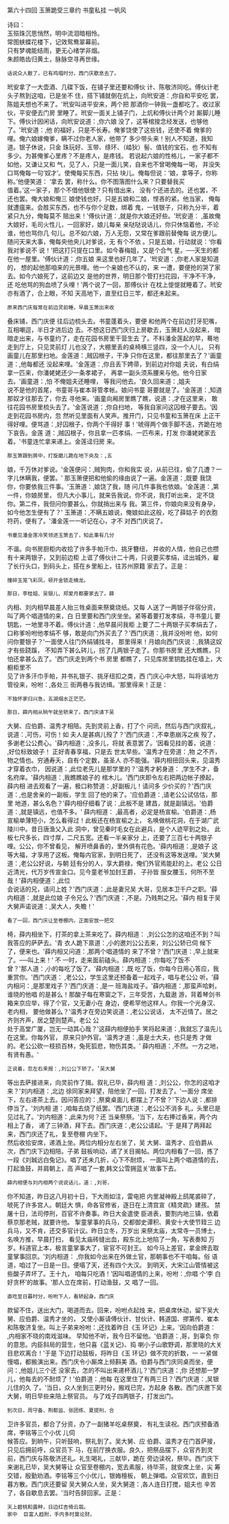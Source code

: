 第六十四回	 玉箫跪受三章约	 书童私挂	一帆风	  	
 
 
 	 	
诗曰：	  
  	玉殒珠沉思悄然，明中流泪暗相怜。	 	
  	常图蛱蝶花楼下，记效鸳鸯翠幕前。	 	
  	只有梦魂能结雨，更无心绪学非烟。	 	
  	朱颜皓齿归黄土，脉脉空寻再世缘。	 	
 
  	话说众人散了，已有鸡唱时分，西门庆歇息去了。	
玳安拿了一大壶酒、几碟下饭，在铺子里还要和傅伙
计、陈敬济同吃。傅伙计老头子熬到这咱，已是坐不
住，搭下铺就倒在炕上，向玳安道：‚你自和平安吃
罢，陈姐夫想也不来了。‛玳安叫进平安来，两个把
那酒你一钟我一盏都吃了。收过家伙，平安便去门房
里睡了。玳安一面关上铺子门，上炕和傅伙计两个对
厮脚儿睡	下。傅伙计因闲话，向玳安说道：‚你六娘	
没了，这等棺捘念经发送，也够他了。‛玳安道：‚他
的福好，只是不长寿。俺爹饶使了这些钱，还使不着
俺爹的哩。俺六娘嫁俺爹，瞒不过你老人家，他带了
多少带头来！别人不知道，我知道。银子休说，只金
珠玩好、玉带、绦环、（崉狄）髻、值钱的宝石，也
不知有多少。为甚俺爹心里疼？不是疼人，是疼钱。 
若说起六娘的性格儿，一家子都不如他，又谦让又和
气，见了人，只是一面儿笑，自来也不曾喝俺每一喝，
并没失口骂俺每一句‘奴才’。使俺每买东西，只拈
块儿。俺每但说：‘娘，拿等子，你称称。’他便笑道：
‘拿去	罢，称什么。你不图落图什么来？只要替我买	
值着。’这一家子，那个不借他银使？只有借出来，
没有个还进去的。还也罢，不还也罢。俺大娘和俺三
娘使钱也好。只是五娘和二娘，悭吝的紧。他当家，
俺每就遭瘟来。会胜买东西，也不与你个足数，绑着
鬼，一钱银子，只称九分半，着紧只九分，俺每莫不
赔出来！‛傅伙计道：‚就是你大娘还好些。‛玳安道：
‚虽故俺大娘好，毛司火性儿，一回家好，娘儿每亲
亲哒哒说话儿，你只休恼着他，不论谁，他也骂你几
句儿。总不如六娘，万人无怨，又常在爹跟前替俺每
说方便儿。随问天来大事，俺每央他央儿对爹说，无
有个不依	。只是五娘，行动就说：‘你看我对爹说不	
说！’把这打只提在口里。如今春梅姐，又是个合气
星。──天生的都在他一屋里。‛傅伙计道：‚你五娘
来这里也好几年了。‛玳安道：‚你老人家是知道的， 
想的起他那咱来的光景哩。他一个亲娘也不认的，来
一遭，要便抢的哭了家去。如今六娘死了，这前边又
是他的世界，明日那个管打扫花园，干净不干净，还
吃他骂的狗血喷了头哩！‛两个说了一回，那傅伙计
在枕上惿惿就睡着了。玳安亦有酒了，合上眼，不知
天高地下，直至红日三竿，都还未起来。	 	
 
  	原来西门庆每常在前边灵前睡，早晨玉箫出来收	
叠床铺，西门庆便	往后边梳头去。书童蓬着头，要便	
和他两个在前边打牙犯嘴，互相嘲逗，半日才进后边
去。不想这日西门庆归上房歇去，玉箫赶人没起来，
暗暗走出来，与书童约了，走在花园书房里干营生去
了。不料潘金莲起的早，蓦地走到厅上，只见灵前灯
儿也没了，大棚里丢的桌椅横三竖四，没一个人儿，
只有画童儿在那里扫地。金莲道：‚贼囚根子，干净
只你在这里，都往那里去了？‛画童道：‚他每都还
没起来哩。‛金莲道：‚你且丢下娉帚，到前边对你姐
夫说，有白绢拿一匹来，你潘姥姥还少一条孝裙子，
再拿一副头须系腰来与他。他今日家去。‛画童道：‚怕 
不俺姐夫还睡哩，	等我问他去。‛良久回来道：‚姐夫	
说不是他的首尾，书童哥与崔本哥管孝帐。娘问书童
哥要就是了。‛金莲道：‚知道那奴才往那去了，你去
寻他来。‛画童向厢房里瞧了瞧，说道：‚才在这里来，
敢往花园书房里梳头去了。‛金莲说道：‚你自扫地，
等我自家问这囚根子要去。‛因走到花园书房内，忽
然听见里面有人笑声。推开门，只见书童和玉箫在床
上正干得好哩。便骂道：‚好囚根子，你两个干得好
事！‛唬得两个做手脚不迭，齐跪在地下哀告。金莲
道：‚贼囚根子，你且拿一匹孝绢、一匹布来，打发
你潘姥姥家去着。‛书童连忙拿来递上。金莲迳归房
来。	 	
 
  	那玉箫跟到房中，打旋磨儿跪在地下央及：‚五	
娘，千万休对爹说。‛金莲便问：‚贼狗肉，你和我实
说，从前已往，偷了几遭？一字儿休瞒我，便罢。‛
那玉箫便把和他偷的缘由说了一遍。金莲道：‚既要
我饶你，你要依我三件事。‛玉箫道：‚娘饶了我，随
问几件事我也依娘。‛金莲道：‚第一件，你娘房里， 
但凡大小事儿，就来告我说。你不说，我打听出来，
定不饶你。第二件，我但问你要甚么，你就捎出来与
我。第三件，你娘向来没有身孕，如今他怎生便有了？‛
玉箫道：‚不瞒五娘说，俺娘如此这般，吃了薛姑子
的衣胞符药，便有了。‛潘金莲一一听记在心，才不
对西门庆说了。	 	
 
  	书童见潘金莲冷笑领进玉箫去了，知此事有几分	
不谐。向书房厨柜内收拾了许多手帕汗巾、挑牙簪纽，
并收的人情，他自己也攒有十来两银子，又到前边柜
上诓了傅伙计二十两，只说要买孝绢，迳出城外，雇
了长行头口，到码头上，搭在乡里船上，往苏州原籍
家去了。正是：	 	
 
  	撞碎玉笼飞彩凤，顿开金锁走橈龙。	 	
 
  	那日，李桂姐、吴银儿、郑爱月都要家去了。薛	
内相、刘内相早晨差人抬三牲桌面来祭奠烧纸。又每
人送了一两银子伴宿分资，叫了两个唱道情的来，白 
日里要和西门庆坐坐。紧等着要打发孝绢，寻书童儿
要钥匙，一地里寻不着。傅伙计道：‚他早晨问我柜
上要了二十两银子买孝绢去了，口称爹吩咐他孝绢不
够，敢是向门外买去了？‛西门庆道：‚我并没吩咐
他，如何问你要银子？‛一面使人往门外绢铺找寻，
那里得来！月娘向西门庆说：‚我猜这奴才有些跷蹊，
不知弄下甚么硶儿，拐了几两银子走了。你那书房里
还大瞧瞧，只怕还拿甚么去了。‛西门庆走到两个书
房里	都瞧了，只见库房里钥匙挂在墙上，大橱柜里不	
见了许多汗巾手帕，并书礼银子、挑牙纽扣之类，西
门庆心中大怒，叫将该地方管役来，吩咐：‚各处三
街两巷与我访缉。‛那里得来！正是：	 	
 
  	不独怀家归兴急，五湖烟水正茫茫。	 	
 
  	那日，薛内相从晌午就坐轿来了。西门庆请下吴	
大舅、应伯爵、温秀才相陪。先到灵前上香，打了个
问讯，然后与西门庆叙礼，说道：‚可伤，可伤！如
夫人是甚病儿殁了？‛西门庆道：‚不幸患崩泻之疾 
殁了，多谢老公公费心。‛薛内相道：‚没多儿，将就
表意罢了。‛因看见挂的萫，说道：‚好位标致娘子！
正好青春享福，只是去	世太早些。‛温秀才在旁道：‚物	
之不齐，物之情也。穷通寿夭，自有个定数，虽圣人
亦不能强。‛薛内相扭回头来，见温秀才穿着衣巾，
因说道：‚此位老先儿是那学里的？‛温秀才躬身道：
‚学生不才，备名府庠。‛薛内相道：‚我瞧瞧娘子的
棺木儿。‛西门庆即令左右把两边帐子撩起，薛内相
进去观看了一遍，极口称赞道：‚好副板儿！请问多
少价买的？‛西门庆道：‚也是舍亲的一副板，学生
回了他的来了。‛应伯爵道：‚请老公公试估估，那里
地道，甚么名色？‛薛内相仔细看了说：‚此板不是
建昌，就是副镇远。‛伯爵道：‚就是镇远，也值不多。‛
薛内相道：	‚最高者，必定是杨宣榆。‛伯爵道：‚杨	
宣榆单薄短小，怎么看得过！此板还在杨宣榆之上，
名唤做桃花洞，在于湖广武陵川中。昔日唐渔父入此
洞中，曾见秦时毛女在此避兵，是个人迹罕到之处。
此板七尺多长，四寸厚，二尺五宽。还看一半亲家分
上，还要了三百七十两银子哩。公公，你不曾看见， 
解开喷鼻香的，里外俱有花色。‛薛内相道：‚是娘子
这等大福，才享用了这板。俺每内官家，到明日死了，
还没有这等发送哩。‛吴大舅道：‚老公公好说，与朝
廷有分的人，享大爵禄，俺们外官焉能赶的上。老公
公日近清光，代万岁传宣金口。见今童老爷加封王爵，
子孙皆	服女腰玉，何所不至哉！‛薛内相便道：‚此位	
会说话的兄，请问上姓？‛西门庆道：‚此是妻兄吴
大哥，见居本卫千户之职。‛薛内相道：‚就是此位娘
子令兄么？‛西门庆道：‚不是。乃贱荆之兄。‛薛内
相复于吴大舅声诺说道：‚吴大人，失瞻！‛	 	
 
  	看了一回，西门庆让至卷棚内，正面安放一把交	
椅，薛内相坐下，打茶的拿上茶来吃了。薛内相道：
‚刘公公怎的这咱还不到？叫我答应的萨萨去。‛青
衣人跪下禀道：‚小的邀刘公公去来，刘公公轿已伺
候下了，便来也。‛薛内相又问道：‚那两个唱道情的
来了不曾？‛西门庆道：‚早上就来了。──叫上来！‛
不	一时，走来面前磕头。薛内相道：‚你每吃了饭不	
曾？‛那人道：‚小的每吃了饭了。‛薛内相道：‚既 
吃了饭，你每今日用心答应，我重赏你。‛西门庆道：
‚老公公，学生这里还预备着一起戏子，唱与老公公
听。‛薛内相问：‚是那里戏子？‛西门庆道：‚是一
班海盐戏子。‛薛内相道：‚那蛮声哈剌，谁晓的他唱
的是甚么！那酸子每在寒窗之下，三年受苦，九载遨
游，背着琴剑书箱来京应举，得了个官，又无妻小在
身边，便希罕他这样人。你我一个光身汉、老内相，
要他做甚么？‛温秀才在旁边笑说道：‚老公公说话，
太不近情了。居之齐则齐声，居之楚则楚声。老公	公	
处于高堂广厦，岂无一动其心哉？‛这薛内相便拍手
笑将起来道：‚我就忘了温先儿在这里。你每外官，
原来只护外官。‛温秀才道：‚虽是士大夫，也只是秀
才做的。老公公砍一枝损百林，兔死狐悲，物伤其类。‛
薛内相道：‚不然。一方之地，有贤有愚。‛	 	
 
  	正说着，忽左右来报：‚刘公公下轿了。‛吴大舅	
等出去萨接进来，向灵前作了揖。叙礼已毕，薛内相
道：‚刘公公，你怎的这咱才来？‛刘内相道：‚北边
徐同家来拜望，陪他坐了一回，打发去了。‛一面分 
席坐下，左右递茶上去。因问答应的：‚祭奠桌面儿
都摆上了不曾？‛下边人说：‚都排停当了。‛刘内相
道：‚咱每去烧了纸罢。‛西门庆道：‚老公公不消多
礼，头里已是见过礼了。‛刘内相道：‚此来为何？还
当亲祭祭。‛当下，左右捧过香来，两个内相上了香，
递了三钟酒，拜下去。西门庆道：‚老公公请起。‛于
是拜了两拜起来，西门庆还了礼，复至卷棚	内坐下。	
然后收拾安席，递酒上坐。两位内相分左右坐了，吴
大舅、温秀才、应伯爵从次，西门庆下边相陪。子弟
鼓板响动，递了关目揭帖。两位内相看了一回，拣了
一段《刘臹远白兔记》。唱了还未几折，心下不耐烦，
一面叫上两个唱道情的去，打起渔鼓，并肩朝上，高
声唱了一套‚韩文公雪拥蓝关‛故事下去。	 	
 
  	薛内相便与刘内相两个说说话儿，道：‚刘哥，	
你不知道，昨日这八月初十日，下大雨如注，雷电把
内里凝神殿上鸱尾裘碎了，唬死了许多宫人。朝廷大
惧，命各官修省，逐日在上清宫宣《精灵疏》建孩。
禁屠十日，法司停刑，百官不许奏事。昨日大金遣使 
臣进表，要割内地三镇，依着蔡京那老贼，就要许他。
掣童掌事的兵马，交都御史谭积、黄安十大使节臸三
边兵马，又不肯，还交多官计议。昨日立冬，万岁出
来祭太庙，太常寺一员博士，名唤方推，早晨打扫，
看见太庙砖缝出血，殿东北上地陷了一角，写表奏知
万岁。科道官上本，极言童掌事大了，宦官不可封王。
如今马上差官，拿金牌去取童掌事回京。‛刘内相道：
‚你我如今出来在外做土官，那朝事也不干咱每。俗
语道，咱过了一日是一日。便塌了天，还有四个大汉。
到明天，大宋江山管情被这些酸子弄坏了。王十九，
咱每只吃酒！‛因叫唱道情的上来，吩咐：‚你唱	个‘李	
白好贪杯’的故事。‛那人立在席前，打动渔鼓，又
唱了一回。	 	
 
  	直吃至日暮时分，吩咐下人，看轿起身。西门庆	
款留不住，送出大门，喝道而去。回来，吩咐点起烛
来，把桌席休动，留下吴大舅、应伯爵、温秀才坐的，
又使小厮请傅伙计、甘伙计、韩道国、摎第传、崔本
和陈敬济复坐。叫上子弟来吩咐：‚还找着昨日《玉 
环记》上来。‛因向伯爵道：‚内相家不晓的南戏滋味。
早知他不听，我今日不留他。‛伯爵道：‚哥，到辜负
你的意思。内臣斜局的营生，他只喜《蓝关记》、捣
喇小子山歌野调，那里晓的大关目悲欢离合！‛于是
下边打动鼓板，将昨日《玉	环记》做不完的折数，一	
一紧做慢唱，都搬演出来。西门庆令小厮席上频斟美
酒。伯爵与西门庆同桌而坐，便问：‚他姐儿三个还
没家去，怎的不叫出来递杯酒儿？‛西门庆道：‚你
还想那一梦儿，他每去的不耐烦了！‛伯爵道：‚他每
在这里住了有两三日？‛西门庆道：‚吴银儿住的久
了。‛当日，众人坐到三更时分，搬戏已完，方起身
各散。西门庆邀下吴大舅，明日早些来陪上祭官员。
与了戏子四两银子，打发出门。	 	
 
  	到次日，周守备、荆都监、张团练、夏提刑，合	
卫许多官员，都合了分资，办了一副猪羊吃桌祭奠，
有礼生读祝。西门庆预备酒席，李铭等三个小优	儿伺	
候答应。到晌午，只听鼓响，祭礼到了。吴大舅、应
伯爵、温秀才在门首萨接，只见后拥前呼，众官员下 
马，在前厅换衣服。良久，把祭品摆下，众官齐到灵
前，西门庆与陈敬济还礼。礼生喝礼，三献毕，跪在
旁边读祝，祭毕。西门庆下来谢礼已毕，吴大舅等让
众官至卷棚内，宽去素服，待毕茶，就安席上坐，尖
筹交错，殷勤劝酒。李铭等三个小优儿，银娒檀板，
朝上弹唱。众官欢饮，直到日暮方散。西门庆还要留
吴大舅众人坐，吴大舅道：‚各人连日打搅，姐夫也
辛苦了，各自歇息去罢。‛当时告辞回家。正是：	 	
 
  	天上碧桃和露种，日边红杏倚云栽。	 	
  	家中	巨富人趋附，手内多时莫论财。	 	 	
 	  	

